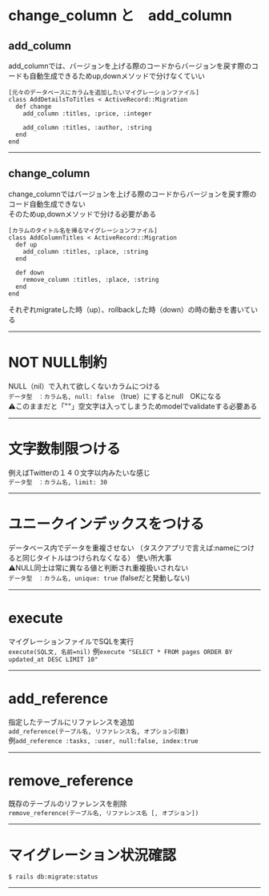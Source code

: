 # change_column と　add_column
## add_column
add_columnでは、バージョンを上げる際のコードからバージョンを戻す際のコードも自動生成できるためup,downメソッドで分けなくていい
~~~
[元々のデータベースにカラムを追加したいマイグレーションファイル]
class AddDetailsToTitles < ActiveRecord::Migration
  def change
    add_column :titles, :price, :integer

    add_column :titles, :author, :string
  end
end
~~~
***
## change_column
change_columnではバージョンを上げる際のコードからバージョンを戻す際のコード自動生成できない    
そのためup,downメソッドで分ける必要がある
~~~
[カラムのタイトル名を帰るマイグレーションファイル]
class AddColumnTitles < ActiveRecord::Migration
  def up
    add_column :titles, :place, :string
  end

  def down
    remove_column :titles, :place, :string
  end
end
~~~
それぞれmigrateした時（up）、rollbackした時（down）の時の動きを書いている
***

# NOT NULL制約
NULL（nil）で入れて欲しくないカラムにつける   
`データ型　：カラム名, null: false` （true）にするとnull　OKになる        
⚠️このままだと「""」空文字は入ってしまうためmodelでvalidateする必要ある
***

# 文字数制限つける
例えばTwitterの１４０文字以内みたいな感じ    
`データ型　：カラム名, limit: 30`
***

# ユニークインデックスをつける
データベース内でデータを重複させない （タスクアプリで言えば:nameにつけると同じタイトルはつけられなくなる）
使い所大事   
⚠️NULL同士は常に異なる値と判断され重複扱いされない    
`データ型　：カラム名, unique: true` (falseだと発動しない)
 ***

# execute
 マイグレーションファイルでSQLを実行    
 `execute(SQL文, 名前=nil)` 例`execute "SELECT * FROM pages ORDER BY updated_at DESC LIMIT 10"`
 ***
# add_reference
  指定したテーブルにリファレンスを追加    
  `add_reference(テーブル名, リファレンス名, オプション引数)`    
  例`add_reference :tasks, :user, null:false, index:true`
  ***
# remove_reference
  既存のテーブルのリファレンスを削除   
  `remove_reference(テーブル名, リファレンス名 [, オプション])`
  ***
  
  # マイグレーション状況確認
  `$ rails db:migrate:status`
  ***
  
  
